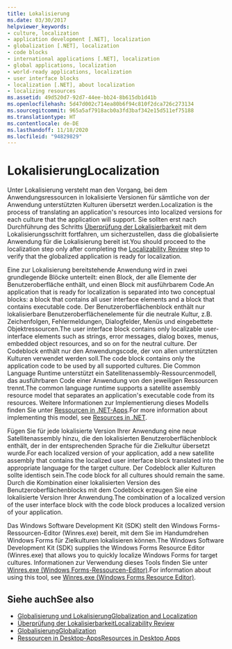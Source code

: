 ```yaml
---
title: Lokalisierung
ms.date: 03/30/2017
helpviewer_keywords:
- culture, localization
- application development [.NET], localization
- globalization [.NET], localization
- code blocks
- international applications [.NET], localization
- global applications, localization
- world-ready applications, localization
- user interface blocks
- localization [.NET], about localization
- localizing resources
ms.assetid: 49d520d7-92d7-44ee-bb24-8b615db1d41b
ms.openlocfilehash: 5d47d002c714ea80b6f94c810f2dca726c273134
ms.sourcegitcommit: 965a5af7918acb0a3fd3baf342e15d511ef75188
ms.translationtype: HT
ms.contentlocale: de-DE
ms.lasthandoff: 11/18/2020
ms.locfileid: "94829829"
---
```

# <a name="localization"></a><span data-ttu-id="95572-102">Lokalisierung</span><span class="sxs-lookup"><span data-stu-id="95572-102">Localization</span></span>

<span data-ttu-id="95572-103">Unter Lokalisierung versteht man den Vorgang, bei dem Anwendungsressourcen in lokalisierte Versionen für sämtliche von der Anwendung unterstützten Kulturen übersetzt werden.</span><span class="sxs-lookup"><span data-stu-id="95572-103">Localization is the process of translating an application's resources into localized versions for each culture that the application will support.</span></span> <span data-ttu-id="95572-104">Sie sollten erst nach Durchführung des Schritts [Überprüfung der Lokalisierbarkeit](localizability-review.md) mit dem Lokalisierungsschritt fortfahren, um sicherzustellen, dass die globalisierte Anwendung für die Lokalisierung bereit ist.</span><span class="sxs-lookup"><span data-stu-id="95572-104">You should proceed to the localization step only after completing the [Localizability Review](localizability-review.md) step to verify that the globalized application is ready for localization.</span></span>

<span data-ttu-id="95572-105">Eine zur Lokalisierung bereitstehende Anwendung wird in zwei grundlegende Blöcke unterteilt: einen Block, der alle Elemente der Benutzeroberfläche enthält, und einen Block mit ausführbarem Code.</span><span class="sxs-lookup"><span data-stu-id="95572-105">An application that is ready for localization is separated into two conceptual blocks: a block that contains all user interface elements and a block that contains executable code.</span></span> <span data-ttu-id="95572-106">Der Benutzeroberflächenblock enthält nur lokalisierbare Benutzeroberflächenelemente für die neutrale Kultur, z.B. Zeichenfolgen, Fehlermeldungen, Dialogfelder, Menüs und eingebettete Objektressourcen.</span><span class="sxs-lookup"><span data-stu-id="95572-106">The user interface block contains only localizable user-interface elements such as strings, error messages, dialog boxes, menus, embedded object resources, and so on for the neutral culture.</span></span> <span data-ttu-id="95572-107">Der Codeblock enthält nur den Anwendungscode, der von allen unterstützten Kulturen verwendet werden soll.</span><span class="sxs-lookup"><span data-stu-id="95572-107">The code block contains only the application code to be used by all supported cultures.</span></span> <span data-ttu-id="95572-108">Die Common Language Runtime unterstützt ein Satellitenassembly-Ressourcenmodell, das ausführbaren Code einer Anwendung von den jeweiligen Ressourcen trennt.</span><span class="sxs-lookup"><span data-stu-id="95572-108">The common language runtime supports a satellite assembly resource model that separates an application's executable code from its resources.</span></span> <span data-ttu-id="95572-109">Weitere Informationen zur Implementierung dieses Modells finden Sie unter [Ressourcen in .NET-Apps](../../framework/resources/index.md).</span><span class="sxs-lookup"><span data-stu-id="95572-109">For more information about implementing this model, see [Resources in .NET](../../framework/resources/index.md).</span></span>

<span data-ttu-id="95572-110">Fügen Sie für jede lokalisierte Version Ihrer Anwendung eine neue Satellitenassembly hinzu, die den lokalisierten Benutzeroberflächenblock enthält, der in der entsprechenden Sprache für die Zielkultur übersetzt wurde.</span><span class="sxs-lookup"><span data-stu-id="95572-110">For each localized version of your application, add a new satellite assembly that contains the localized user interface block translated into the appropriate language for the target culture.</span></span> <span data-ttu-id="95572-111">Der Codeblock aller Kulturen sollte identisch sein.</span><span class="sxs-lookup"><span data-stu-id="95572-111">The code block for all cultures should remain the same.</span></span> <span data-ttu-id="95572-112">Durch die Kombination einer lokalisierten Version des Benutzeroberflächenblocks mit dem Codeblock erzeugen Sie eine lokalisierte Version Ihrer Anwendung.</span><span class="sxs-lookup"><span data-stu-id="95572-112">The combination of a localized version of the user interface block with the code block produces a localized version of your application.</span></span>

<span data-ttu-id="95572-113">Das Windows Software Development Kit (SDK) stellt den Windows Forms-Ressourcen-Editor (Winres.exe) bereit, mit dem Sie im Handumdrehen Windows Forms für Zielkulturen lokalisieren können.</span><span class="sxs-lookup"><span data-stu-id="95572-113">The Windows Software Development Kit (SDK) supplies the Windows Forms Resource Editor (Winres.exe) that allows you to quickly localize Windows Forms for target cultures.</span></span> <span data-ttu-id="95572-114">Informationen zur Verwendung dieses Tools finden Sie unter [Winres.exe (Windows Forms-Ressourcen-Editor)](../../framework/tools/winres-exe-windows-forms-resource-editor.md).</span><span class="sxs-lookup"><span data-stu-id="95572-114">For information about using this tool, see [Winres.exe (Windows Forms Resource Editor)](../../framework/tools/winres-exe-windows-forms-resource-editor.md).</span></span>

## <a name="see-also"></a><span data-ttu-id="95572-115">Siehe auch</span><span class="sxs-lookup"><span data-stu-id="95572-115">See also</span></span>

- [<span data-ttu-id="95572-116">Globalisierung und Lokalisierung</span><span class="sxs-lookup"><span data-stu-id="95572-116">Globalization and Localization</span></span>](index.md)
- [<span data-ttu-id="95572-117">Überprüfung der Lokalisierbarkeit</span><span class="sxs-lookup"><span data-stu-id="95572-117">Localizability Review</span></span>](localizability-review.md)
- [<span data-ttu-id="95572-118">Globalisierung</span><span class="sxs-lookup"><span data-stu-id="95572-118">Globalization</span></span>](globalization.md)
- [<span data-ttu-id="95572-119">Ressourcen in Desktop-Apps</span><span class="sxs-lookup"><span data-stu-id="95572-119">Resources in Desktop Apps</span></span>](../../framework/resources/index.md)
